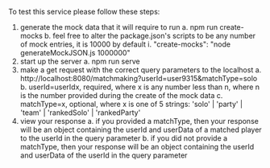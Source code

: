 To test this service please follow these steps:
1. generate the mock data that it will require to run
    a. npm run create-mocks
    b. feel free to alter the package.json's scripts to be any number of mock entries, it is 10000 by default
        i. "create-mocks": "node generateMockJSON.js 1000000" 
2. start up the server
    a. npm run serve
3. make a get request with the correct query parameters to the localhost
    a. http://localhost:8080/matchmaking?userId=user9315&matchType=solo
    b. userId=userIdx, required, where x is any number less than n, where n is the number provided during the create of the mock data
    c. matchType=x, optional, where x is one of 5 strings: 'solo' | 'party' | 'team' | 'rankedSolo' | 'rankedParty'
4. view your response
    a. if you provided a matchType, then your response will be an object containing the userId and userData of a matched player to the userId in the query parameter
    b. if you did not provide a matchType, then your response will be an object containing the userId and userData of the userId in the query parameter